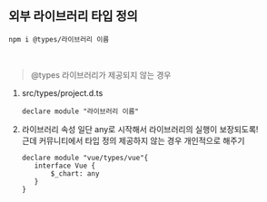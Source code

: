 ## 외부 라이브러리 타입 정의

```
npm i @types/라이브러리 이름
```

 <br />

> @types 라이브러리가 제공되지 않는 경우

1. src/types/project.d.ts

   ```
   declare module "라이브러리 이름"
   ```

2. 라이브러리 속성
   일단 any로 시작해서 라이브러리의 실행이 보장되도록!<br/>
   근데 커뮤니티에서 타입 정의 제공하지 않는 경우 개인적으로 해주기
   ```
   declare module "vue/types/vue"{
      interface Vue {
          $_chart: any
      }
   }
   ```
